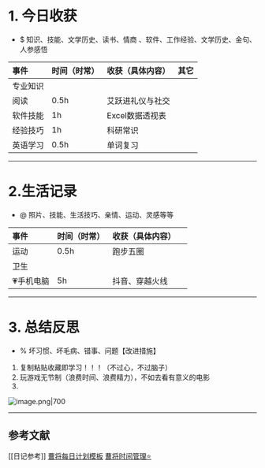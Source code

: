 # 1. 今日收获
- $ 知识、技能、文学历史、读书、情商 、软件、工作经验、文学历史、金句、人参感悟

| 事件   | 时间（时常） | 收获（具体内容）   | 其它  |
| :--- | :----- | :--------- | --- |
| 专业知识 |        |            |     |
| 阅读   | 0.5h   | 艾跃进礼仪与社交   |     |
| 软件技能 | 1h     | Excel数据透视表 |     |
| 经验技巧 | 1h     | 科研常识       |     |
| 英语学习 | 0.5h   | 单词复习       |     |



---
# 2.生活记录
- @  照片、技能、生活技巧、亲情、运动、灵感等等

| 事件     | 时间（时常） | 收获（具体内容） |     |
| :----- | :----- | :------- | --- |
| 运动     | 0.5h   | 跑步五圈     |     |
| 卫生     | <br>   |          |     |
| 💗手机电脑 | 5h     | 抖音、穿越火线  |     |

---
# 3. 总结反思
- % 坏习惯、坏毛病、错事、问题【改进措施】
1. 复制粘贴收藏即学习！！！（不过心，不过脑子）
2. 玩游戏无节制（浪费时间、浪费精力），不如去看有意义的电影
3. 
![image.png|700](https://fig-1321973591.cos.ap-nanjing.myqcloud.com/20241102095702.png)






---

## 参考文献

[[日记参考]]
[曹将每日计划模板](https://mp.weixin.qq.com/s/8LYri0lvPV5Y8snHqvpJ5g)
[曹将时间管理⭐](https://mp.weixin.qq.com/s/Z8l7B5iOoCGtjP_KvMjMxA)




